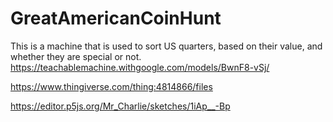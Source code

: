 # GreatAmericanCoinHunt
This is a machine that is used to sort US quarters, based on their value, and whether they are special or not.
https://teachablemachine.withgoogle.com/models/BwnF8-vSj/

https://www.thingiverse.com/thing:4814866/files

https://editor.p5js.org/Mr_Charlie/sketches/1iAp__-Bp
